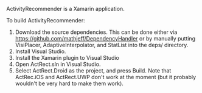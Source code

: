 ActivityRecommender is a Xamarin application.

To build ActivityRecommender:

1. Download the source dependencies. This can be done either via https://github.com/mathjeff/DependencyHandler or by manually putting VisiPlacer, AdaptiveInterpolator, and StatList into the deps/ directory.
2. Install Visual Studio.
3. Install the Xamarin plugin to Visual Studio
4. Open ActRect.sln in Visual Studio.
5. Select ActRect.Droid as the project, and press Build. Note that ActRec.iOS and ActRect.UWP don't work at the moment (but it probably wouldn't be very hard to make them work).